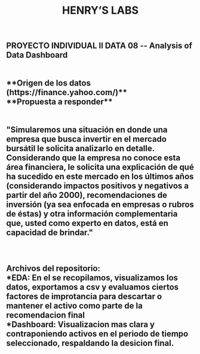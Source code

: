 <h1 align=center> HENRY’S LABS </h1>
<br>
<h2>PROYECTO INDIVIDUAL II DATA 08 -- Analysis of Data Dashboard <br><br>
<br>
**Origen de los datos (https://finance.yahoo.com/)**
<br>
**Propuesta a responder**
<br>
<br>
<br>
"Simularemos una situación en donde una empresa que busca invertir en el mercado bursátil le solicita analizarlo en detalle. Considerando que la empresa no conoce esta área financiera, le solicita una explicación de qué ha sucedido en este mercado en los últimos años (considerando impactos positivos y negativos a partir del año 2000), recomendaciones de inversión (ya sea enfocada en empresas o rubros de éstas) y otra información complementaria que, usted como experto en datos, está en capacidad de brindar."
<br>
<br>
<br>

**Archivos del repositorio:**
<br>
*EDA: En el se recopilamos, visualizamos los datos, exportamos a csv y evaluamos ciertos factores de improtancia para descartar o mantener el activo como parte de la recomendacion final
<br>
*Dashboard: Visualizacion mas clara y contraponiendo activos en el periodo de tiempo seleccionado, respaldando la desicion final.
<br>






